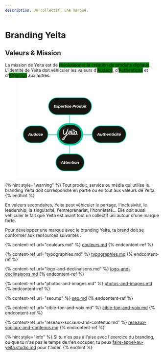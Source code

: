 ```yaml
---
description: Un collectif, une marque.
---
```


# Branding Yeita

## Valeurs & Mission

La mission de Yeita est de <mark style="background-color:green;">révolutionner la création de produits digitaux</mark>. L'identité de Yeita doit véhiculer les valeurs d'<mark style="background-color:green;">Audace</mark>, d'<mark style="background-color:green;">Authenticité</mark> et d'<mark style="background-color:green;">Attention</mark> aux autres.&#x20;

<figure><img src="../../../.gitbook/assets/Values (1).png" alt="" width="375"><figcaption></figcaption></figure>

{% hint style="warning" %}
Tout produit, service ou média qui utilise le. branding Yeita doit correspondre en partie ou en tout aux valeurs de Yeita.
{% endhint %}

En valeurs secondaires, Yeita peut véhiculer le partage, l'inclusivité, le leadership, la singularité, l'entreprenariat, l'honnêteté... Elle doit aussi véhiculer le fait que Yeita est avant tout un collectif uni autour d'une marque forte.

Pour développer une marque avec le branding Yeita, ta brand doit se conformer aux ressources suivantes :&#x20;

{% content-ref url="couleurs.md" %}
[couleurs.md](couleurs.md)
{% endcontent-ref %}

{% content-ref url="typographies.md" %}
[typographies.md](typographies.md)
{% endcontent-ref %}

{% content-ref url="logo-and-declinaisons.md" %}
[logo-and-declinaisons.md](logo-and-declinaisons.md)
{% endcontent-ref %}

{% content-ref url="photos-and-images.md" %}
[photos-and-images.md](photos-and-images.md)
{% endcontent-ref %}

{% content-ref url="seo.md" %}
[seo.md](seo.md)
{% endcontent-ref %}

{% content-ref url="cible-ton-and-voix.md" %}
[cible-ton-and-voix.md](cible-ton-and-voix.md)
{% endcontent-ref %}

{% content-ref url="reseaux-sociaux-and-contenus.md" %}
[reseaux-sociaux-and-contenus.md](reseaux-sociaux-and-contenus.md)
{% endcontent-ref %}

{% hint style="info" %}
Si tu n'es pas à l'aise avec l'exercice du branding, ou que tu n'as pas le temps de t'en occuper, tu peux [faire-appel-au-yeita.studio.md](../faire-appel-au-yeita.studio.md "mention") pour t'aider.&#x20;
{% endhint %}
